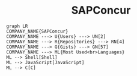 <h1 align="center">SAPConcur</h1>

```mermaid
graph LR
COMPANY_NAME{SAPConcur}
COMPANY_NAME ---> U{Users} ---> UN[2]
COMPANY_NAME ---> R{Repositories} ---> RN[4]
COMPANY_NAME ---> G{Gists} ---> GN[57]
COMPANY_NAME ---> ML{Most Used<br>Languages}
ML --> Shell[Shell]
ML --> JavaScript[JavaScript]
ML --> C[C]
```
